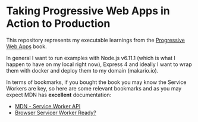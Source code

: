 # Taking Progressive Web Apps in Action to Production

This repository represents my executable learnings from the [Progressive Web Apps](https://www.manning.com/books/progressive-web-apps) book.

In general I want to run examples with Node.js v6.11.1 (which is what I happen to have on my local right now), Express 4 and ideally I want to wrap them with docker and deploy them to my domain (makario.io).

In terms of bookmarks, if you bought the book you may know the Service Workers are key, so here are some relevant bookmarks and as you may expect MDN has **excellent** documentation:

* [MDN - Service Worker API](https://developer.mozilla.org/en/docs/Web/API/Service_Worker_API)
* [Browser Servicer Worker Ready?](https://jakearchibald.github.io/isserviceworkerready/)
